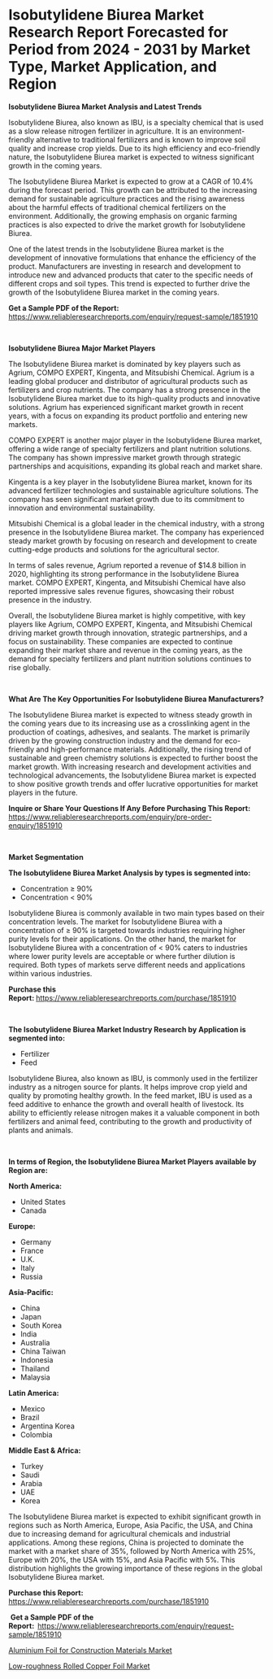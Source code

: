 <p><h1>Isobutylidene Biurea Market Research Report Forecasted for Period from 2024 -  2031 by Market Type, Market Application, and Region</h1></p><p><strong>Isobutylidene Biurea Market Analysis and Latest Trends</strong></p>
<p><p>Isobutylidene Biurea, also known as IBU, is a specialty chemical that is used as a slow release nitrogen fertilizer in agriculture. It is an environment-friendly alternative to traditional fertilizers and is known to improve soil quality and increase crop yields. Due to its high efficiency and eco-friendly nature, the Isobutylidene Biurea market is expected to witness significant growth in the coming years.</p><p>The Isobutylidene Biurea Market is expected to grow at a CAGR of 10.4% during the forecast period. This growth can be attributed to the increasing demand for sustainable agriculture practices and the rising awareness about the harmful effects of traditional chemical fertilizers on the environment. Additionally, the growing emphasis on organic farming practices is also expected to drive the market growth for Isobutylidene Biurea.</p><p>One of the latest trends in the Isobutylidene Biurea market is the development of innovative formulations that enhance the efficiency of the product. Manufacturers are investing in research and development to introduce new and advanced products that cater to the specific needs of different crops and soil types. This trend is expected to further drive the growth of the Isobutylidene Biurea market in the coming years.</p></p>
<p><strong>Get a Sample PDF of the Report:&nbsp;</strong> <a href="https://www.reliableresearchreports.com/enquiry/request-sample/1851910">https://www.reliableresearchreports.com/enquiry/request-sample/1851910</a></p>
<p>&nbsp;</p>
<p><strong>Isobutylidene Biurea Major Market Players</strong></p>
<p><p>The Isobutylidene Biurea market is dominated by key players such as Agrium, COMPO EXPERT, Kingenta, and Mitsubishi Chemical. Agrium is a leading global producer and distributor of agricultural products such as fertilizers and crop nutrients. The company has a strong presence in the Isobutylidene Biurea market due to its high-quality products and innovative solutions. Agrium has experienced significant market growth in recent years, with a focus on expanding its product portfolio and entering new markets.</p><p>COMPO EXPERT is another major player in the Isobutylidene Biurea market, offering a wide range of specialty fertilizers and plant nutrition solutions. The company has shown impressive market growth through strategic partnerships and acquisitions, expanding its global reach and market share.</p><p>Kingenta is a key player in the Isobutylidene Biurea market, known for its advanced fertilizer technologies and sustainable agriculture solutions. The company has seen significant market growth due to its commitment to innovation and environmental sustainability.</p><p>Mitsubishi Chemical is a global leader in the chemical industry, with a strong presence in the Isobutylidene Biurea market. The company has experienced steady market growth by focusing on research and development to create cutting-edge products and solutions for the agricultural sector.</p><p>In terms of sales revenue, Agrium reported a revenue of $14.8 billion in 2020, highlighting its strong performance in the Isobutylidene Biurea market. COMPO EXPERT, Kingenta, and Mitsubishi Chemical have also reported impressive sales revenue figures, showcasing their robust presence in the industry.</p><p>Overall, the Isobutylidene Biurea market is highly competitive, with key players like Agrium, COMPO EXPERT, Kingenta, and Mitsubishi Chemical driving market growth through innovation, strategic partnerships, and a focus on sustainability. These companies are expected to continue expanding their market share and revenue in the coming years, as the demand for specialty fertilizers and plant nutrition solutions continues to rise globally.</p></p>
<p>&nbsp;</p>
<p><strong>What Are The Key Opportunities For Isobutylidene Biurea Manufacturers?</strong></p>
<p><p>The Isobutylidene Biurea market is expected to witness steady growth in the coming years due to its increasing use as a crosslinking agent in the production of coatings, adhesives, and sealants. The market is primarily driven by the growing construction industry and the demand for eco-friendly and high-performance materials. Additionally, the rising trend of sustainable and green chemistry solutions is expected to further boost the market growth. With increasing research and development activities and technological advancements, the Isobutylidene Biurea market is expected to show positive growth trends and offer lucrative opportunities for market players in the future.</p></p>
<p><strong>Inquire or Share Your Questions If Any Before Purchasing This Report:</strong> <a href="https://www.reliableresearchreports.com/enquiry/pre-order-enquiry/1851910">https://www.reliableresearchreports.com/enquiry/pre-order-enquiry/1851910</a></p>
<p>&nbsp;</p>
<p><strong>Market Segmentation</strong></p>
<p><strong>The Isobutylidene Biurea Market Analysis by types is segmented into:</strong></p>
<p><ul><li>Concentration ≥ 90%</li><li>Concentration < 90%</li></ul></p>
<p><p>Isobutylidene Biurea is commonly available in two main types based on their concentration levels. The market for Isobutylidene Biurea with a concentration of ≥ 90% is targeted towards industries requiring higher purity levels for their applications. On the other hand, the market for Isobutylidene Biurea with a concentration of < 90% caters to industries where lower purity levels are acceptable or where further dilution is required. Both types of markets serve different needs and applications within various industries.</p></p>
<p><strong>Purchase this Report:&nbsp;</strong><a href="https://www.reliableresearchreports.com/purchase/1851910">https://www.reliableresearchreports.com/purchase/1851910</a></p>
<p>&nbsp;</p>
<p><strong>The Isobutylidene Biurea Market Industry Research by Application is segmented into:</strong></p>
<p><ul><li>Fertilizer</li><li>Feed</li></ul></p>
<p><p>Isobutylidene Biurea, also known as IBU, is commonly used in the fertilizer industry as a nitrogen source for plants. It helps improve crop yield and quality by promoting healthy growth. In the feed market, IBU is used as a feed additive to enhance the growth and overall health of livestock. Its ability to efficiently release nitrogen makes it a valuable component in both fertilizers and animal feed, contributing to the growth and productivity of plants and animals.</p></p>
<p>&nbsp;</p>
<p><strong>In terms of Region, the Isobutylidene Biurea Market Players available by Region are:</strong></p>
<p>
    <p> <strong> North America: </strong>
        <ul>
            <li>United States</li>
            <li>Canada</li>
        </ul>
        </p> 
    <p> <strong> Europe: </strong>
        <ul>
            <li>Germany</li>
            <li>France</li>
            <li>U.K.</li>
            <li>Italy</li>
            <li>Russia</li>
        </ul>
        </p> 
    <p> <strong> Asia-Pacific: </strong>
        <ul>
            <li>China</li>
            <li>Japan</li>
            <li>South Korea</li>
            <li>India</li>
            <li>Australia</li>
            <li>China Taiwan</li>
            <li>Indonesia</li>
            <li>Thailand</li>
            <li>Malaysia</li>
        </ul>
        </p> 
    <p> <strong> Latin America: </strong>
        <ul>
            <li>Mexico</li>
            <li>Brazil</li>
            <li>Argentina Korea</li>
            <li>Colombia</li>
        </ul>
        </p> 
    <p> <strong> Middle East & Africa: </strong>
        <ul>
            <li>Turkey</li>
            <li>Saudi</li>
            <li>Arabia</li>
            <li>UAE</li>
            <li>Korea</li>
        </ul>
    </p>
    </p>
<p><p>The Isobutylidene Biurea market is expected to exhibit significant growth in regions such as North America, Europe, Asia Pacific, the USA, and China due to increasing demand for agricultural chemicals and industrial applications. Among these regions, China is projected to dominate the market with a market share of 35%, followed by North America with 25%, Europe with 20%, the USA with 15%, and Asia Pacific with 5%. This distribution highlights the growing importance of these regions in the global Isobutylidene Biurea market.</p></p>
<p><strong>Purchase this Report: </strong><a href="https://www.reliableresearchreports.com/purchase/1851910">https://www.reliableresearchreports.com/purchase/1851910</a></p>
<p>&nbsp;<strong>Get a Sample PDF of the Report:&nbsp;&nbsp;</strong><a href="https://www.reliableresearchreports.com/enquiry/request-sample/1851910">https://www.reliableresearchreports.com/enquiry/request-sample/1851910</a></p>
<p><strong></strong></p>
<p><p><a href="https://issuu.com/reportprime-2/docs/aluminium-foil-for-construction-materials-market-s">Aluminium Foil for Construction Materials Market</a></p><p><a href="https://issuu.com/reportprime-2/docs/low-roughness-rolled-copper-foil-market-size-2030.">Low-roughness Rolled Copper Foil Market</a></p></p>